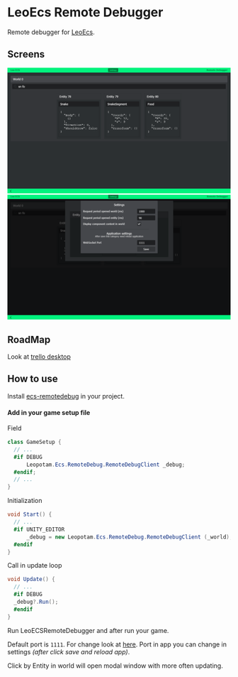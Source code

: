 # LeoEcs Remote Debugger

Remote debugger for [LeoEcs](https://github.com/Leopotam/ecs).

## Screens
![main-screen][main-screen]
![settings-screen][settings-screen]

## RoadMap
Look at [trello desktop](https://trello.com/b/k6zqxMqC)

## How to use
Install [ecs-remotedebug](https://github.com/Leopotam/ecs-remotedebug) in your project.

#### Add in your game setup file

Field
```cs
class GameSetup {
  // ...
  #if DEBUG
      Leopotam.Ecs.RemoteDebug.RemoteDebugClient _debug;
  #endif;
  // ...
}
```
Initialization
```cs
void Start() {
  // ...
  #if UNITY_EDITOR
      _debug = new Leopotam.Ecs.RemoteDebug.RemoteDebugClient (_world);
  #endif
}
```
Call in update loop
```cs
void Update() {
  // ...
  #if DEBUG
  _debug?.Run();
  #endif
}
```

Run LeoECSRemoteDebugger and after run your game.

Default port is `1111`. For change look at [here](https://github.com/Leopotam/ecs-remotedebug#custom-connection). Port in app you can change in settings _(after click save and reload app)_.

Click by Entity in world will open modal window with more often updating.


[main-screen]: img/main-screen.png "World"
[settings-screen]: img/settings-screen.png "Settings"
